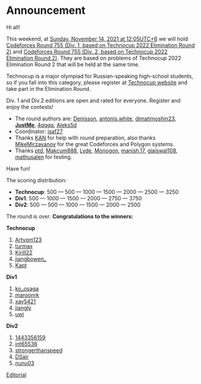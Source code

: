 # Announcement

Hi all!

This weekend, at [Sunday, November 14, 2021 at 12:05UTC+6](https://codeforces.com/https://www.timeanddate.com/worldclock/fixedtime.html?day=14&month=11&year=2021&hour=9&min=5&sec=0&p1=166) we will hold [Codeforces Round 755 (Div. 1, based on Technocup 2022 Elimination Round 2)](https://codeforces.com/contest/1588 "Codeforces Round 755 (Div. 1, based on Technocup 2022 Elimination Round 2)") and [Codeforces Round 755 (Div. 2, based on Technocup 2022 Elimination Round 2)](https://codeforces.com/contest/1589 "Codeforces Round 755 (Div. 2, based on Technocup 2022 Elimination Round 2)"). They are based on problems of Technocup 2022 Elimination Round 2 that will be held at the same time.

Technocup is a major olympiad for Russian-speaking high-school students, so if you fall into this category, please register at [Technocup website](https://codeforces.com/https://technocup.mail.ru/) and take part in the Elimination Round.

Div. 1 and Div.2 editions are open and rated for everyone. Register and enjoy the contests!

 * The round authors are: [Denisson](https://codeforces.com/profile/Denisson "International Grandmaster Denisson"), [antonis.white](https://codeforces.com/profile/antonis.white "International Master antonis.white"), [dimatimoshin23](https://codeforces.com/profile/dimatimoshin23 "Master dimatimoshin23"), [__JustMe__](https://codeforces.com/profile/__JustMe__ "Master __JustMe__"), [4qqqq](https://codeforces.com/profile/4qqqq "Expert 4qqqq"), [Aleks5d](https://codeforces.com/profile/Aleks5d "Grandmaster Aleks5d")
* Coordinator: [isaf27](https://codeforces.com/profile/isaf27 "International Grandmaster isaf27")
* Thanks [KAN](https://codeforces.com/profile/KAN "Legendary Grandmaster KAN") for help with round preparation, also thanks [MikeMirzayanov](https://codeforces.com/profile/MikeMirzayanov "Headquarters, MikeMirzayanov") for the great Codeforces and Polygon systems.
* Thanks [ptd](https://codeforces.com/profile/ptd "International Master ptd"), [Makcum888](https://codeforces.com/profile/Makcum888 "Master Makcum888"), [Lyde](https://codeforces.com/profile/Lyde "Candidate Master Lyde"), [Monogon](https://codeforces.com/profile/Monogon "Grandmaster Monogon"), [manish.17](https://codeforces.com/profile/manish.17 "Expert manish.17"), [gjaiswal108](https://codeforces.com/profile/gjaiswal108 "Expert gjaiswal108"), [mathusalen](https://codeforces.com/profile/mathusalen "Master mathusalen") for testing.

Have fun!

The scoring distribution:

 * **Technocup**: 500 — 500 — 1000 — 1500 — 2000 — 2500 — 3250
* **Div1**: 500 — 1000 — 1500 — 2000 — 2750 — 3750
* **Div2**: 500 — 500 — 1000 — 1500 — 2000 — 2500

The round is over. **Congratulations to the winners:**

**Technocup**

 1. [Artyom123](https://codeforces.com/profile/Artyom123 "International Master Artyom123")
2. [turmax](https://codeforces.com/profile/turmax "International Grandmaster turmax")
3. [Kirill22](https://codeforces.com/profile/Kirill22 "Grandmaster Kirill22")
4. [jiangbowen_](https://codeforces.com/profile/jiangbowen_ "Master jiangbowen_")
5. [Kapt](https://codeforces.com/profile/Kapt "Grandmaster Kapt")

**Div1**

 1. [ko_osaga](https://codeforces.com/profile/ko_osaga "Legendary Grandmaster ko_osaga")
2. [maroonrk](https://codeforces.com/profile/maroonrk "Legendary Grandmaster maroonrk")
3. [xay5421](https://codeforces.com/profile/xay5421 "International Grandmaster xay5421")
4. [jiangly](https://codeforces.com/profile/jiangly "Legendary Grandmaster jiangly")
5. [uwi](https://codeforces.com/profile/uwi "International Grandmaster uwi")

**Div2**

 1. [1443356159](https://codeforces.com/profile/1443356159 "Expert 1443356159")
2. [int65536](https://codeforces.com/profile/int65536 "Specialist int65536")
3. [strongerthanspeed](https://codeforces.com/profile/strongerthanspeed "Newbie strongerthanspeed")
4. [DSair](https://codeforces.com/profile/DSair "Specialist DSair")
5. [nunu03](https://codeforces.com/profile/nunu03 "Expert nunu03")

[Editorial](Tutorial.md)

